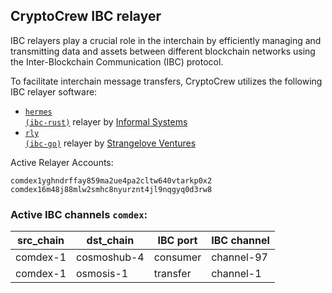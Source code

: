 ## CryptoCrew IBC relayer
IBC relayers play a crucial role in the interchain by efficiently managing and transmitting data and assets between different blockchain networks using the Inter-Blockchain Communication (IBC) protocol.

To facilitate interchain message transfers, CryptoCrew utilizes the following IBC relayer software: 
- <a href="https://github.com/informalsystems/hermes"><code>hermes (ibc-rust)</code></a> relayer by [Informal Systems](https://github.com/informalsystems)
- <a href="https://github.com/cosmos/relayer"><code>rly (ibc-go)</code></a> relayer by [Strangelove Ventures](https://github.com/strangelove-ventures)

Active Relayer Accounts:
```
comdex1yghndrffay859ma2ue4pa2cltw640vtarkp0x2
comdex16m48j88mlw2smhc8nyurznt4jl9nqgyq0d3rw8
```

### Active IBC channels `comdex`:
| src_chain | dst_chain | IBC port | IBC channel |
| --------------- | --------------- | ------------ | ------------------- |
| comdex-1 | cosmoshub-4 | consumer | channel-97 |
| comdex-1 | osmosis-1 | transfer | channel-1 |